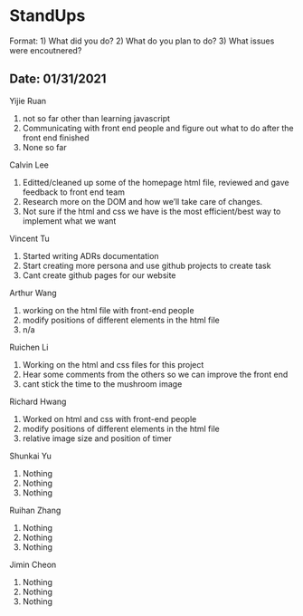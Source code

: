 # StandUps

Format: 1) What did you do? 2) What do you plan to do? 3) What issues were encoutnered?

## Date: 01/31/2021

Yijie Ruan 
1. not so far other than learning javascript
2. Communicating with front end people and figure out what to do after the front end finished
3. None so far

Calvin Lee
1. Editted/cleaned up some of the homepage html file, reviewed and gave feedback to front end team
2. Research more on the DOM and how we’ll take care of changes.
3. Not sure if the html and css we have is the most efficient/best way to implement what we want

Vincent Tu
1. Started writing ADRs documentation
2. Start creating more persona and use github projects to create task
3. Cant create github pages for our website

Arthur Wang
1. working on the html file with front-end people
2. modify positions of different elements in the html file
3. n/a

Ruichen Li
1. Working on the html and css files for this project
2. Hear some comments from the others so we can improve the front end
3. cant stick the time to the mushroom image

Richard Hwang
1. Worked on html and css with front-end people
2. modify positions of different elements in the html file
3. relative image size and position of timer

Shunkai Yu
1. Nothing
2. Nothing
3. Nothing

Ruihan Zhang
1. Nothing
2. Nothing
3. Nothing

Jimin Cheon 
1. Nothing
2. Nothing
3. Nothing
